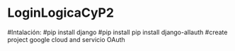 # LoginLogicaCyP2

#Intalación:
#pip install django
#pip install pip install django-allauth
#create project google cloud and servicio OAuth

